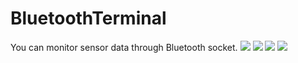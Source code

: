 # BluetoothTerminal
You can monitor sensor data through  Bluetooth socket.
![](dl.dropboxusercontent.com/s/h2zjvyhys9eqdzq/0.png?dl=0)
![](dl.dropboxusercontent.com/s/eu585l2501y8a0r/1.png?dl=0)
![](dl.dropboxusercontent.com/s/b6mrijnviofd7b2/2.png?dl=0)
![](dl.dropboxusercontent.com/s/0w02lk4y3dxcw8a/4.png?dl=0)

